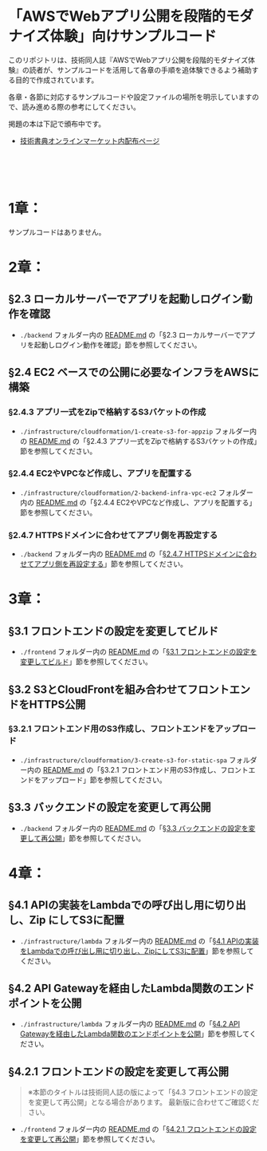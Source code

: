 # 「AWSでWebアプリ公開を段階的モダナイズ体験」向けサンプルコード

このリポジトリは、技術同人誌『AWSでWebアプリ公開を段階的モダナイズ体験』の読者が、サンプルコードを活用して各章の手順を追体験できるよう補助する目的で作成されています。

各章・各節に対応するサンプルコードや設定ファイルの場所を明示していますので、読み進める際の参考にしてください。

掲題の本は下記で頒布中です。

 * [技術書典オンラインマーケット内配布ページ](https://techbookfest.org/product/2j4emmuYQ9yMhvmMHhnMY5)

<br><br><br>



# 1章：

サンプルコードはありません。



# 2章：

## §2.3 ローカルサーバーでアプリを起動しログイン動作を確認

* `./backend` フォルダー内の [README.md](./backend/README.md) の「§2.3 ローカルサーバーでアプリを起動しログイン動作を確認」節を参照してください。

## §2.4 EC2 ベースでの公開に必要なインフラをAWSに構築

### §2.4.3 アプリ一式をZipで格納するS3バケットの作成

* `./infrastructure/cloudformation/1-create-s3-for-appzip` フォルダー内の [README.md](./infrastructure/cloudformation/1-create-s3-for-appzip/README.md) の「§2.4.3 アプリ一式をZipで格納するS3バケットの作成」節を参照してください。

### §2.4.4 EC2やVPCなど作成し、アプリを配置する

* `./infrastructure/cloudformation/2-backend-infra-vpc-ec2` フォルダー内の [README.md](./infrastructure/cloudformation/2-backend-infra-vpc-ec2/README.md) の「§2.4.4 EC2やVPCなど作成し、アプリを配置する」節を参照してください。

### §2.4.7 HTTPSドメインに合わせてアプリ側を再設定する

* `./backend` フォルダー内の [README.md](./backend/README.md) の「[§2.4.7 HTTPSドメインに合わせてアプリ側を再設定する](./backend/README.md#247-httpsドメインに合わせてアプリ側を再設定をする)」節を参照してください。



# 3章：

## §3.1 フロントエンドの設定を変更してビルド

* `./frontend` フォルダー内の [README.md](./frontend/README.md) の「[§3.1 フロントエンドの設定を変更してビルド](./frontend/README.md#31-フロントエンドの設定を変更してビルド)」節を参照してください。

## §3.2 S3とCloudFrontを組み合わせてフロントエンドをHTTPS公開

### §3.2.1 フロントエンド用のS3作成し、フロントエンドをアップロード

* `./infrastructure/cloudformation/3-create-s3-for-static-spa` フォルダー内の [README.md](./infrastructure/cloudformation/3-create-s3-for-static-spa/README.md) の「§3.2.1 フロントエンド用のS3作成し、フロントエンドをアップロード」節を参照してください。


## §3.3 バックエンドの設定を変更して再公開

* `./backend` フォルダー内の [README.md](./backend/README.md) の「[§3.3 バックエンドの設定を変更して再公開](./backend/README.md#33-バックエンドの設定を変更して再公開)」節を参照してください。



# 4章：

## §4.1 APIの実装をLambdaでの呼び出し用に切り出し、Zip にしてS3に配置

* `./infrastructure/lambda` フォルダー内の [README.md](./infrastructure/lambda/README.md) の「[§4.1 APIの実装をLambdaでの呼び出し用に切り出し、ZipにしてS3に配置](./infrastructure/lambda/README.md#41-apiの実装をlambdaでの呼び出し用に切り出しzip-にしてs3に配置)」節を参照してください。

## §4.2 API Gatewayを経由したLambda関数のエンドポイントを公開

* `./infrastructure/lambda` フォルダー内の [README.md](./infrastructure/lambda/README.md) の「[§4.2 API Gatewayを経由したLambda関数のエンドポイントを公開](./infrastructure/lambda/README.md#42-api-gatewayを経由したlambda関数のエンドポイントを公開)」節を参照してください。

## §4.2.1 フロントエンドの設定を変更して再公開

> ※本節のタイトルは技術同人誌の版によって「§4.3 フロントエンドの設定を変更して再公開」となる場合があります。
> 最新版に合わせてご確認ください。

* `./frontend` フォルダー内の [README.md](./frontend/README.md) の「[§4.2.1 フロントエンドの設定を変更して再公開](./frontend/README.md#421-フロントエンドの設定を変更して再公開)」節を参照してください。


